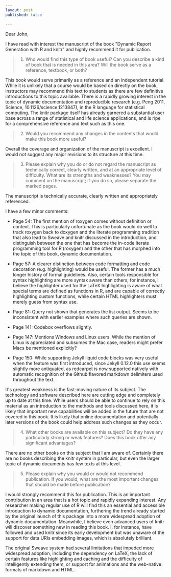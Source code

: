 ```yaml
---
layout: post
published: false

---
```


Dear John,

I have read with interest the manuscript of the book "Dynamic Report Generation with R and knitr" and highly recommend it for publication.  

> 1. Who would find this type of book useful? Can you describe a kind of book that is needed in this area? Will the book serve as a reference, textbook, or both?
        
This book would serve primarily as a reference and an independent tutorial.  While it is unlikely that a course would be based on directly on the book, instructors may recommend this text to students as there are few definitive introductions to this topic available. There is a rapidly growing interest in the topic of dynamic documentation and reproducible research (e.g. Peng 2011, Science, 10.1126/science.1213847), in the R language for statistical computing.   The knitr package itself has already garnered a substantial user base across a range of statistical and life science applications, and is ripe for a comprehensive reference and text such as this one.  
        
> 2.  Would you recommend any changes in the contents that would make this book more useful?
        
Overall the coverage and organization of the manuscript is excellent.  I would not suggest any major revisions to its structure at this time.       
        
> 3. Please explain why you do or do not regard the manuscript as technically correct, clearly written, and at an appropriate level of difficulty. What are its strengths and weaknesses? You may comment on the manuscript; if you do so, please separate the marked pages.
        
        
The manuscript is technically accurate, clearly written and appropriately referenced.  
        
 I have a few minor comments: 

* Page 54: The first mention of roxygen comes without definition or context.  This is particularly unfortunate as the book would do well to track roxygen back to doxygen and the literate programming tradition that also lead to Sweave and knitr discussed in the introduction, and distinguish between the one that has become the in-code lterate programming tool for R (roxygen) and the other that has morphed into the topic of this book, dynamic documentation.  

* Page 57: A clearer distinction between code formatting and code decoration (e.g. highlighting) would be useful.  The former has a much longer history of formal guidelines.  Also, certain tools responsible for syntax highlighting are more syntax aware than others; for instance, I believe the highlighter used for the LaTeX highlighting is aware of what special terms are defined as functions in R, and are capable of correctly highlighting custom functions, while certain HTML highlighters must merely guess from syntax use.  

* Page 81: Query not shown that generates the list output.  Seems to be inconsistent with earlier examples where such queries are shown.  

* Page 141: Codebox overflows slightly.

* Page 147: Mentions Windows and Linux users.  While the mention of Linux is appreciated and subsumes the Mac case, readers might prefer Macs be mentioned explicitly?  

* Page 150: While supporting Jekyll liquid code blocks was very useful when the feature was first introduced, since Jekyll 0.12.0 this use seems slightly more antiquated, as redcarpet is now supported natively with automatic recognition of the Github flavored markdown delimiters used throughout the text.  
        
It's greatest weakness is the fast-moving nature of its subject.  The technology and software described here are cutting edge and completely up to date at this time.  While users should be able to continue to rely on this material as an introduction to the methods and tools discussed here, it is likely that important new capabilities will be added in the future that are not covered in this book.  It is likely that online documentation and potentially later versions of the book could help address such changes as they occur.   
       
> 4. What other books are available on this subject? Do they have any particularly strong or weak features? Does this book offer any significant advantages?
        
There are no other books on this subject that I am aware of.  Certainly there are no books describing the knitr system in particular, but even the larger topic of dynamic documents has few texts at this level.  
        
> 5. Please explain why you would or would not recommend publication. If you would, what are the most important changes that should be made before publication?
        
I would strongly recommend this for publication.   This is an important contribution in an area that is a hot topic and rapidly expanding interest.  Any researcher making regular use of R will find this an essential and accessible introduction to dynamic documentation, furthering the trend already started by the original launch of this package into a more widespread adoption of dynamic documentation. Meanwhile, I believe even advanced users of knitr will discover something new in reading this book.  I, for instance, have followed and used knitr since its early development but was unaware of the support for data URIs embedding images, which is absolutely brilliant.  

The original Sweave system had several limitations that impeded more widespread adoption, including the dependency on LaTeX, the lack of certain features like highlighting and caching and the difficulty of intelligently extending them, or support for animations and the web-native formats of markdown and HTML.  



